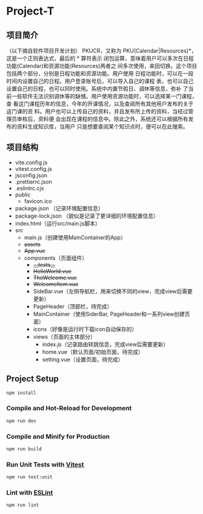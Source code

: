 # Project-T

## 项目简介
（以下摘自软件项目开发计划）
PKUCR，又称为 PKU(Calendar|Resources)*，这是一个正则表达式，最后的 * 算符表示 闭包运算，意味着用户可以多次在日程功能(Calendar)和资源功能(Resources)两者之 间多次使用，来回切换。这个项目包括两个部分，分别是日程功能和资源功能。用户使用 日程功能时，可以在一段时间内设置自己的日程。用户登录账号后，可以导入自己的课程 表，也可以自己设置自己的日程，也可以同时使用。系统中内置节假日、调休等信息，弥补 了当前一些软件无法识别调休等的缺憾。用户使用资源功能时，可以选择某一门课程，查 看这门课程历年的信息，今年的开课情况，以及查阅所有其他用户发布的关于这门课的资 料。用户也可以上传自己的资料，并且发布所上传的资料，当经过管理员审核后，资料便 会出现在课程的信息中。除此之外，系统还可以根据所有发布的资料生成知识库，当用户 只是想要查阅某个知识点时，便可以在此搜索。

## 项目结构 
- vite.config.js
- vitest.config.js
- jsconfig.json
- .prettierrc.json
- .eslintrc.cjs
- public
    - favicon.ico
- package.json （记录环境配置信息）
- package-lock.json （貌似是记录了更详细的环境配置信息）
- index.html（运行src/main.js脚本）
- src
    - main.js（创建使用MainContainer的App）
    - ~~assets~~
    - ~~App.vue~~
    - components（页面组件）
        - ~~\_\_tests__~~
        - ~~HelloWorld.vue~~
        - ~~TheWelcome.vue~~
        - ~~WelcomeItem.vue~~
        - SideBar.vue（左侧导航栏，用来切换不同的view，完成view后需要更新）
        - PageHeader（顶部栏，待完成）
        - MainContainer（使用SiderBar, PageHeader和一系列view创建页面）
        - icons（好像是运行时下载icon自动保存的）
        - views（页面的主体部分）
            - index.js（记录路由转跳信息，完成view后需要更新）
            - home.vue（默认页面/初始页面，待完成）
            - setting.vue（设置页面，待完成）
    

## Project Setup

```sh
npm install
```

### Compile and Hot-Reload for Development

```sh
npm run dev
```

### Compile and Minify for Production

```sh
npm run build
```

### Run Unit Tests with [Vitest](https://vitest.dev/)

```sh
npm run test:unit
```

### Lint with [ESLint](https://eslint.org/)

```sh
npm run lint
```

